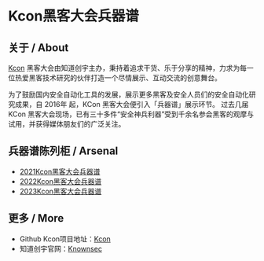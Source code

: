 # Kcon黑客大会兵器谱

## 关于 / About
[Kcon](https://github.com/knownsec/KCon) 黑客大会由知道创宇主办，秉持着追求干货、乐于分享的精神，力求为每一位热爱黑客技术研究的伙伴打造一个尽情展示、互动交流的创意舞台。

为了鼓励国内安全自动化工具的发展，展示更多黑客及安全人员们的安全自动化研究成果，自 2016年 起，KCon 黑客大会便引入「兵器谱」展示环节。
过去几届 KCon 黑客大会现场，已有三十多件“安全神兵利器”受到千余名参会黑客的观摩与试用，并获得媒体朋友们的广泛关注。

## 兵器谱陈列柜 / Arsenal
- [2021Kcon黑客大会兵器谱](column/2021KCon_exhibition_with_starlink.md)
- [2022Kcon黑客大会兵器谱](column/2022KCon_exhibition_with_starlink.md)
- [2023Kcon黑客大会兵器谱](column/2023KCon_exhibition_with_starlink.md)

## 更多 / More
- Github Kcon项目地址：[Kcon](https://github.com/knownsec/KCon)
- 知道创宇官网：[Knownsec](https://www.knownsec.com/)